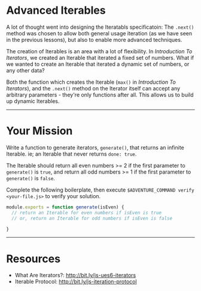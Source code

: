 # Advanced Iterables

A lot of thought went into designing the Iteratabls specificatoin: The `.next()`
method was chosen to allow both general usage iteration (as we have seen in the
previous lessons), but also to enable more advanced techniques.

The creation of Iterables is an area with a lot of flexibility. In _Introduction
To Iterators_, we created an Iterable that iterated a fixed set of numbers.
What if we wanted to create an Iterable that iterated a dynamic set of
numbers, or any other data?

Both the function which creates the Iterable (`max()` in _Introduction To
Iterators_), and the `.next()` method on the Iterator itself can accept any
arbitrary parameters - they're only functions after all. This allows us to build
up dynamic Iterables.

----

# Your Mission

Write a function to generate iterators, `generate()`, that returns an infinite
Iterable. ie; an Iterable that never returns `done: true`.

The Iterable should return all even numbers >= 2 if the first parameter to
`generate()` is `true`, and return all odd numbers >= 1 if the first parameter
to `generate()` is `false`.

Complete the following boilerplate, then execute
`$ADVENTURE_COMMAND verify <your-file.js>` to verify your solution.

```js
module.exports = function generate(isEven) {
  // return an Iterable for even numbers if isEven is true
  // or, return an Iterable for odd numbers if isEven is false

}
```

----

# Resources

 * What Are Iterators?: http://bit.ly/js-ues6-iterators
 * Iterable Protocol: http://bit.ly/js-iteration-protocol
